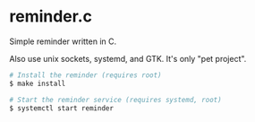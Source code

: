 # reminder.c
Simple reminder written in C.

Also use unix sockets, systemd, and GTK.
It's only "pet project".

```bash
# Install the reminder (requires root)
$ make install

# Start the reminder service (requires systemd, root)
$ systemctl start reminder
```
